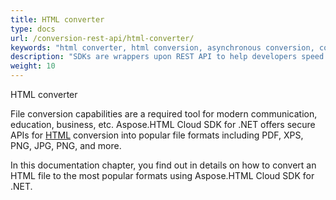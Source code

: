 ```yaml
---
title: HTML converter
type: docs
url: /conversion-rest-api/html-converter/
keywords: "html converter, html conversion, asynchronous conversion, conversion SDK, convert HTML to PDF, Python, PHP, Perl, Android, Swift, C#, Java, Node.js"
description: "SDKs are wrappers upon REST API to help developers speed up their development. SDKs are available in Python, PHP, Perl, Android, Swift, C#, Java and more."
weight: 10
---
```

HTML converter

File conversion capabilities are a required tool for modern communication, education, business, etc. Aspose.HTML Cloud SDK for .NET offers secure APIs for [HTML](https://docs.fileformat.com/web/html/) conversion into popular file formats including PDF, XPS, PNG, JPG, PNG, and more.

In this documentation chapter, you find out in details on how to convert an HTML file to the most popular formats using Aspose.HTML Cloud SDK for .NET.